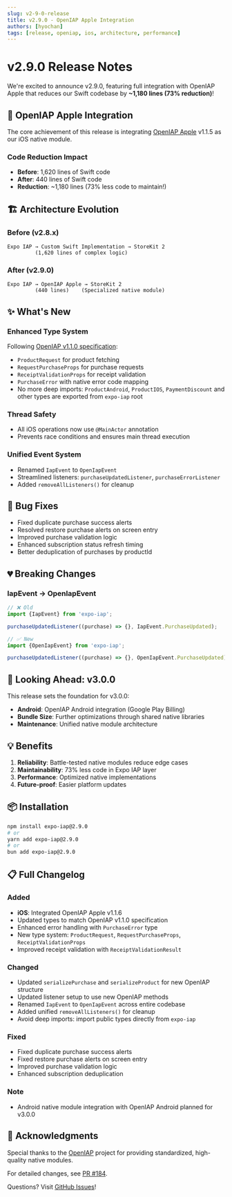 ```yaml
---
slug: v2-9-0-release
title: v2.9.0 - OpenIAP Apple Integration
authors: [hyochan]
tags: [release, openiap, ios, architecture, performance]
---
```


# v2.9.0 Release Notes

We're excited to announce v2.9.0, featuring full integration with OpenIAP Apple that reduces our Swift codebase by **~1,180 lines (73% reduction)**!

## 🎯 OpenIAP Apple Integration

The core achievement of this release is integrating [OpenIAP Apple](https://github.com/hyodotdev/openiap-apple) v1.1.5 as our iOS native module.

### Code Reduction Impact

- **Before**: 1,620 lines of Swift code
- **After**: 440 lines of Swift code
- **Reduction**: ~1,180 lines (73% less code to maintain!)

## 🏗️ Architecture Evolution

### Before (v2.8.x)

```
Expo IAP → Custom Swift Implementation → StoreKit 2
         (1,620 lines of complex logic)
```

### After (v2.9.0)

```
Expo IAP → OpenIAP Apple → StoreKit 2
         (440 lines)    (Specialized native module)
```

## ✨ What's New

### Enhanced Type System

Following [OpenIAP v1.1.0 specification](https://www.openiap.dev/docs/versions#v1-1-0):

- `ProductRequest` for product fetching
- `RequestPurchaseProps` for purchase requests
- `ReceiptValidationProps` for receipt validation
- `PurchaseError` with native error code mapping
- No more deep imports: `ProductAndroid`, `ProductIOS`, `PaymentDiscount` and other types are exported from `expo-iap` root

### Thread Safety

- All iOS operations now use `@MainActor` annotation
- Prevents race conditions and ensures main thread execution

### Unified Event System

- Renamed `IapEvent` to `OpenIapEvent`
- Streamlined listeners: `purchaseUpdatedListener`, `purchaseErrorListener`
- Added `removeAllListeners()` for cleanup

## 🐛 Bug Fixes

- Fixed duplicate purchase success alerts
- Resolved restore purchase alerts on screen entry
- Improved purchase validation logic
- Enhanced subscription status refresh timing
- Better deduplication of purchases by productId

## 💔 Breaking Changes

### IapEvent → OpenIapEvent

```typescript
// ❌ Old
import {IapEvent} from 'expo-iap';

purchaseUpdatedListener((purchase) => {}, IapEvent.PurchaseUpdated);

// ✅ New
import {OpenIapEvent} from 'expo-iap';

purchaseUpdatedListener((purchase) => {}, OpenIapEvent.PurchaseUpdated);
```

## 🚀 Looking Ahead: v3.0.0

This release sets the foundation for v3.0.0:

- **Android**: OpenIAP Android integration (Google Play Billing)
- **Bundle Size**: Further optimizations through shared native libraries
- **Maintenance**: Unified native module architecture

## 💡 Benefits

1. **Reliability**: Battle-tested native modules reduce edge cases
2. **Maintainability**: 73% less code in Expo IAP layer
3. **Performance**: Optimized native implementations
4. **Future-proof**: Easier platform updates

## 📦 Installation

```bash
npm install expo-iap@2.9.0
# or
yarn add expo-iap@2.9.0
# or
bun add expo-iap@2.9.0
```

## 📋 Full Changelog

### Added

- **iOS**: Integrated OpenIAP Apple v1.1.6
- Updated types to match OpenIAP v1.1.0 specification
- Enhanced error handling with `PurchaseError` type
- New type system: `ProductRequest`, `RequestPurchaseProps`, `ReceiptValidationProps`
- Improved receipt validation with `ReceiptValidationResult`

### Changed

- Updated `serializePurchase` and `serializeProduct` for new OpenIAP structure
- Updated listener setup to use new OpenIAP methods
- Renamed `IapEvent` to `OpenIapEvent` across entire codebase
- Added unified `removeAllListeners()` for cleanup
- Avoid deep imports: import public types directly from `expo-iap`

### Fixed

- Fixed duplicate purchase success alerts
- Fixed restore purchase alerts on screen entry
- Improved purchase validation logic
- Enhanced subscription deduplication

### Note

- Android native module integration with OpenIAP Android planned for v3.0.0

## 🙏 Acknowledgments

Special thanks to the [OpenIAP](https://www.openiap.dev) project for providing standardized, high-quality native modules.

For detailed changes, see [PR #184](https://github.com/hyochan/expo-iap/pull/184).

Questions? Visit [GitHub Issues](https://github.com/hyochan/expo-iap/issues)!
